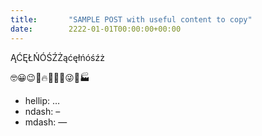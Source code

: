 ```yaml
---
title:       "SAMPLE POST with useful content to copy"
date:        2222-01-01T00:00:00+00:00
---
```


ĄĆĘŁŃÓŚŹŻąćęłńóśźż

🤓😀😉🙂🔥🍞🙁🎨😜🤔🏭

* hellip: …
* ndash:  –
* mdash:  —
